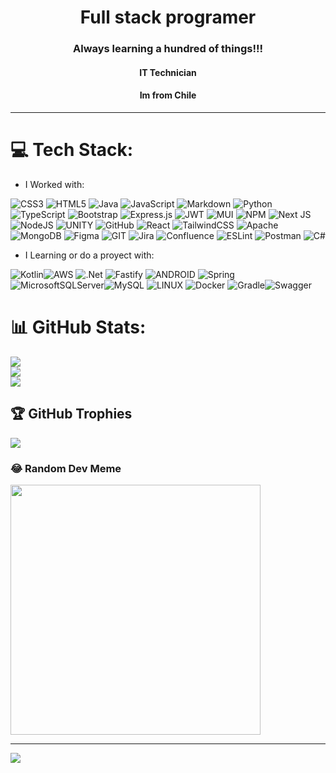 <h1 align="center">Full stack programer</h1>
<h3 align="center">Always learning a hundred of things!!!</h3>
<h4 align="center">IT Technician</h4>
<h4 align="center">Im from Chile</h4>
<hr>

# 💻 Tech Stack:

- I Worked with:

 ![CSS3](https://img.shields.io/badge/css3-%231572B6.svg?style=for-the-badge&logo=css3&logoColor=white) ![HTML5](https://img.shields.io/badge/html5-%23E34F26.svg?style=for-the-badge&logo=html5&logoColor=white) ![Java](https://img.shields.io/badge/java-%23ED8B00.svg?style=for-the-badge&logo=java&logoColor=white) ![JavaScript](https://img.shields.io/badge/javascript-%23323330.svg?style=for-the-badge&logo=javascript&logoColor=%23F7DF1E) ![Markdown](https://img.shields.io/badge/markdown-%23000000.svg?style=for-the-badge&logo=markdown&logoColor=white) ![Python](https://img.shields.io/badge/python-3670A0?style=for-the-badge&logo=python&logoColor=ffdd54) ![TypeScript](https://img.shields.io/badge/typescript-%23007ACC.svg?style=for-the-badge&logo=typescript&logoColor=white)  ![Bootstrap](https://img.shields.io/badge/bootstrap-%23563D7C.svg?style=for-the-badge&logo=bootstrap&logoColor=white) ![Express.js](https://img.shields.io/badge/express.js-%23404d59.svg?style=for-the-badge&logo=express&logoColor=%2361DAFB) ![JWT](https://img.shields.io/badge/JWT-black?style=for-the-badge&logo=JSON%20web%20tokens) ![MUI](https://img.shields.io/badge/MUI-%230081CB.svg?style=for-the-badge&logo=material-ui&logoColor=white) ![NPM](https://img.shields.io/badge/NPM-%23000000.svg?style=for-the-badge&logo=npm&logoColor=white) ![Next JS](https://img.shields.io/badge/Next-black?style=for-the-badge&logo=next.js&logoColor=white) ![NodeJS](https://img.shields.io/badge/node.js-6DA55F?style=for-the-badge&logo=node.js&logoColor=white) ![UNITY](https://img.shields.io/badge/Unity-%2320232a.svg?style=for-the-badge&logo=unity&logoColor=white) ![GitHub](https://img.shields.io/badge/GitHub-%23121011.svg?style=for-the-badge&logo=github&logoColor=white) ![React](https://img.shields.io/badge/react-%2320232a.svg?style=for-the-badge&logo=react&logoColor=%2361DAFB) ![TailwindCSS](https://img.shields.io/badge/tailwindcss-%2338B2AC.svg?style=for-the-badge&logo=tailwind-css&logoColor=white) ![Apache](https://img.shields.io/badge/apache-%23D42029.svg?style=for-the-badge&logo=apache&logoColor=white) ![MongoDB](https://img.shields.io/badge/MongoDB-%234ea94b.svg?style=for-the-badge&logo=mongodb&logoColor=white) 	![Figma](https://img.shields.io/badge/figma-%23F24E1E.svg?style=for-the-badge&logo=figma&logoColor=white) ![GIT](https://img.shields.io/badge/Git-fc6d26?style=for-the-badge&logo=git&logoColor=white) ![Jira](https://img.shields.io/badge/jira-%230A0FFF.svg?style=for-the-badge&logo=jira&logoColor=white) ![Confluence](https://img.shields.io/badge/confluence-%23172BF4.svg?style=for-the-badge&logo=confluence&logoColor=white) ![ESLint](https://img.shields.io/badge/ESLint-4B3263?style=for-the-badge&logo=eslint&logoColor=white)  ![Postman](https://img.shields.io/badge/Postman-FF6C37?style=for-the-badge&logo=postman&logoColor=white) ![C#](https://img.shields.io/badge/c%23-%23239120.svg?style=for-the-badge&logo=c-sharp&logoColor=white) 

- I Learning or do a proyect with:
  
 ![Kotlin](https://img.shields.io/badge/kotlin-%230095D5.svg?style=for-the-badge&logo=kotlin&logoColor=white)![AWS](https://img.shields.io/badge/AWS-%23FF9900.svg?style=for-the-badge&logo=amazon-aws&logoColor=white) ![.Net](https://img.shields.io/badge/.NET-5C2D91?style=for-the-badge&logo=.net&logoColor=white) ![Fastify](https://img.shields.io/badge/fastify-%23000000.svg?style=for-the-badge&logo=fastify&logoColor=white) ![ANDROID](https://img.shields.io/badge/android-%2320232a.svg?style=for-the-badge&logo=android&logoColor=%a4c639) ![Spring](https://img.shields.io/badge/spring-%236DB33F.svg?style=for-the-badge&logo=spring&logoColor=white) ![MicrosoftSQLServer](https://img.shields.io/badge/Microsoft%20SQL%20Sever-CC2927?style=for-the-badge&logo=microsoft%20sql%20server&logoColor=white)![MySQL](https://img.shields.io/badge/mysql-%2300f.svg?style=for-the-badge&logo=mysql&logoColor=white)  ![LINUX](https://img.shields.io/badge/Linux-FCC624?style=for-the-badge&logo=linux&logoColor=black) ![Docker](https://img.shields.io/badge/docker-%230db7ed.svg?style=for-the-badge&logo=docker&logoColor=white) ![Gradle](https://img.shields.io/badge/Gradle-02303A.svg?style=for-the-badge&logo=Gradle&logoColor=white)![Swagger](https://img.shields.io/badge/-Swagger-%23Clojure?style=for-the-badge&logo=swagger&logoColor=white)
# 📊 GitHub Stats:
![](https://github-readme-stats.vercel.app/api?username=LucasA75&theme=dark&hide_border=false&include_all_commits=true&count_private=true)<br/>
![](https://github-readme-streak-stats.herokuapp.com/?user=LucasA75&theme=dark&hide_border=false)<br/>
![](https://github-readme-stats.vercel.app/api/top-langs/?username=LucasA75&theme=dark&hide_border=false&include_all_commits=true&count_private=true&layout=compact)

## 🏆 GitHub Trophies
![](https://github-profile-trophy.vercel.app/?username=LucasA75&theme=dracula&no-frame=true&no-bg=false&margin-w=4)

### 😂 Random Dev Meme
<img src='https://randommeme-five.vercel.app/' style="height: 400px;"/>

---
[![](https://visitcount.itsvg.in/api?id=LucasA75&icon=0&color=0)](https://visitcount.itsvg.in)

<!-- Proudly created with GPRM ( https://gprm.itsvg.in ) -->
